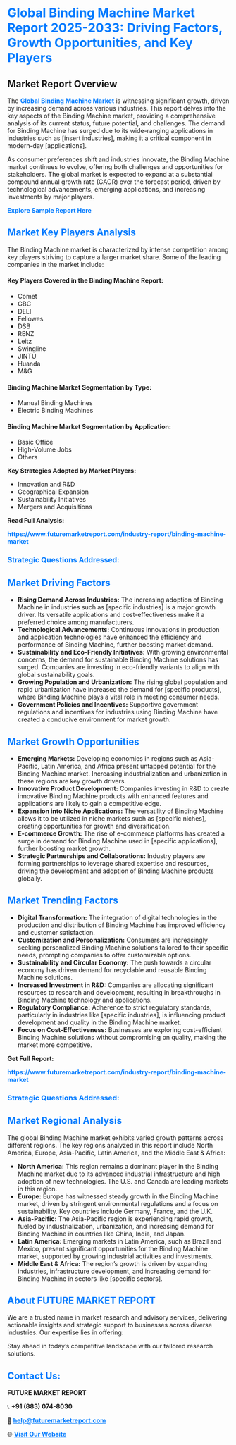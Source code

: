 <h1 style="color: #007BFF;">Global Binding Machine Market Report 2025-2033: Driving Factors, Growth Opportunities, and Key Players</h1>

<section id="overview">
<h2>Market Report Overview</h2>
<p>The <a href="https://www.futuremarketreport.com/industry-report/binding-machine-market" style="color: #007BFF; text-decoration: none;"><strong>Global Binding Machine Market</strong></a> is witnessing significant growth, driven by increasing demand across various industries. This report delves into the key aspects of the Binding Machine market, providing a comprehensive analysis of its current status, future potential, and challenges. The demand for Binding Machine has surged due to its wide-ranging applications in industries such as [insert industries], making it a critical component in modern-day [applications].</p>
<p>As consumer preferences shift and industries innovate, the Binding Machine market continues to evolve, offering both challenges and opportunities for stakeholders. The global market is expected to expand at a substantial compound annual growth rate (CAGR) over the forecast period, driven by technological advancements, emerging applications, and increasing investments by major players.</p>
</section>

<section id="overview">
<p><a href="https://www.futuremarketreport.com/request-sample/reportId=107732" style="color: #007BFF; text-decoration: none;"><strong>Explore Sample Report Here</strong></a></p>
</section>

<section id="key-players">
<h2 style="color: #007BFF;">Market Key Players Analysis</h2>
<p>The Binding Machine market is characterized by intense competition among key players striving to capture a larger market share. Some of the leading companies in the market include:</p>
<h4>Key Players Covered in the Binding Machine Report:</h4>
<ul><li>Comet</li><li>GBC</li><li>DELI</li><li>Fellowes</li><li>DSB</li><li>RENZ</li><li>Leitz</li><li>Swingline</li><li>JINTU</li><li>Huanda</li><li>M&amp;G</li></ul>
<h4>Binding Machine Market Segmentation by Type:</h4>
<ul><li>Manual Binding Machines</li><li>Electric Binding Machines</li></ul>

<h4>Binding Machine Market Segmentation by Application:</h4>
<ul><li>Basic Office</li><li>High-Volume Jobs</li><li>Others</li></ul>
<p><strong>Key Strategies Adopted by Market Players:</strong></p>
<ul>
<li>Innovation and R&D</li>
<li>Geographical Expansion</li>
<li>Sustainability Initiatives</li>
<li>Mergers and Acquisitions</li>
</ul>
</section>

<section>
<p><strong>Read Full Analysis: </strong></p><a href="https://www.futuremarketreport.com/industry-report/binding-machine-market" style="color: #007BFF; text-decoration: none;"><strong>https://www.futuremarketreport.com/industry-report/binding-machine-market</strong></a>
<h3 style="color: #007BFF;">Strategic Questions Addressed:</h3>
</section>

<section id="driving-factors">
<h2 style="color: #007BFF;">Market Driving Factors</h2>
<ul>
<li><strong>Rising Demand Across Industries:</strong> The increasing adoption of Binding Machine in industries such as [specific industries] is a major growth driver. Its versatile applications and cost-effectiveness make it a preferred choice among manufacturers.</li>
<li><strong>Technological Advancements:</strong> Continuous innovations in production and application technologies have enhanced the efficiency and performance of Binding Machine, further boosting market demand.</li>
<li><strong>Sustainability and Eco-Friendly Initiatives:</strong> With growing environmental concerns, the demand for sustainable Binding Machine solutions has surged. Companies are investing in eco-friendly variants to align with global sustainability goals.</li>
<li><strong>Growing Population and Urbanization:</strong> The rising global population and rapid urbanization have increased the demand for [specific products], where Binding Machine plays a vital role in meeting consumer needs.</li>
<li><strong>Government Policies and Incentives:</strong> Supportive government regulations and incentives for industries using Binding Machine have created a conducive environment for market growth.</li>
</ul>
</section>

<section id="growth-opportunities">
<h2 style="color: #007BFF;">Market Growth Opportunities</h2>
<ul>
<li><strong>Emerging Markets:</strong> Developing economies in regions such as Asia-Pacific, Latin America, and Africa present untapped potential for the Binding Machine market. Increasing industrialization and urbanization in these regions are key growth drivers.</li>
<li><strong>Innovative Product Development:</strong> Companies investing in R&D to create innovative Binding Machine products with enhanced features and applications are likely to gain a competitive edge.</li>
<li><strong>Expansion into Niche Applications:</strong> The versatility of Binding Machine allows it to be utilized in niche markets such as [specific niches], creating opportunities for growth and diversification.</li>
<li><strong>E-commerce Growth:</strong> The rise of e-commerce platforms has created a surge in demand for Binding Machine used in [specific applications], further boosting market growth.</li>
<li><strong>Strategic Partnerships and Collaborations:</strong> Industry players are forming partnerships to leverage shared expertise and resources, driving the development and adoption of Binding Machine products globally.</li>
</ul>
</section>

<section id="trending-factors">
<h2 style="color: #007BFF;">Market Trending Factors</h2>
<ul>
<li><strong>Digital Transformation:</strong> The integration of digital technologies in the production and distribution of Binding Machine has improved efficiency and customer satisfaction.</li>
<li><strong>Customization and Personalization:</strong> Consumers are increasingly seeking personalized Binding Machine solutions tailored to their specific needs, prompting companies to offer customizable options.</li>
<li><strong>Sustainability and Circular Economy:</strong> The push towards a circular economy has driven demand for recyclable and reusable Binding Machine solutions.</li>
<li><strong>Increased Investment in R&D:</strong> Companies are allocating significant resources to research and development, resulting in breakthroughs in Binding Machine technology and applications.</li>
<li><strong>Regulatory Compliance:</strong> Adherence to strict regulatory standards, particularly in industries like [specific industries], is influencing product development and quality in the Binding Machine market.</li>
<li><strong>Focus on Cost-Effectiveness:</strong> Businesses are exploring cost-efficient Binding Machine solutions without compromising on quality, making the market more competitive.</li>
</ul>
</section>

<section>
<p><strong>Get Full Report: </strong></p><a href="https://www.futuremarketreport.com/industry-report/binding-machine-market" style="color: #007BFF; text-decoration: none;"><strong>https://www.futuremarketreport.com/industry-report/binding-machine-market</strong></a>
<h3 style="color: #007BFF;">Strategic Questions Addressed:</h3>
</section>


<section id="regional-analysis">
<h2 style="color: #007BFF;">Market Regional Analysis</h2>
<p>The global Binding Machine market exhibits varied growth patterns across different regions. The key regions analyzed in this report include North America, Europe, Asia-Pacific, Latin America, and the Middle East & Africa:</p>
<ul>
<li><strong>North America:</strong> This region remains a dominant player in the Binding Machine market due to its advanced industrial infrastructure and high adoption of new technologies. The U.S. and Canada are leading markets in this region.</li>
<li><strong>Europe:</strong> Europe has witnessed steady growth in the Binding Machine market, driven by stringent environmental regulations and a focus on sustainability. Key countries include Germany, France, and the U.K.</li>
<li><strong>Asia-Pacific:</strong> The Asia-Pacific region is experiencing rapid growth, fueled by industrialization, urbanization, and increasing demand for Binding Machine in countries like China, India, and Japan.</li>
<li><strong>Latin America:</strong> Emerging markets in Latin America, such as Brazil and Mexico, present significant opportunities for the Binding Machine market, supported by growing industrial activities and investments.</li>
<li><strong>Middle East & Africa:</strong> The region’s growth is driven by expanding industries, infrastructure development, and increasing demand for Binding Machine in sectors like [specific sectors].</li>
</ul>
</section>

<footer>
<h2 style="color: #007BFF;">About FUTURE MARKET REPORT</h2>
<p>We are a trusted name in market research and advisory services, delivering actionable insights and strategic support to businesses across diverse industries. Our expertise lies in offering:</p>

<p>Stay ahead in today’s competitive landscape with our tailored research solutions.</p>

<h2 style="color: #007BFF;">Contact Us:</h2>
<p><strong>FUTURE MARKET REPORT</strong></p>
<p>📞 <strong>+91 (883) 074-8030</strong></p>
<p>📧 <strong><a href="mailto:help@futuremarketreport.com" style="color: #007BFF;">help@futuremarketreport.com</a></strong></p>
<p>🌐 <strong><a href="https://www.futuremarketreport.com/" style="color: #007BFF;">Visit Our Website</a></strong></p>
</footer>